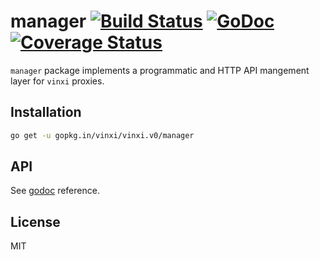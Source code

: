 # manager [![Build Status](https://travis-ci.org/vinxi/vinxi.png)](https://travis-ci.org/vinxi/vinxi) [![GoDoc](https://godoc.org/github.com/vinxi/vinxi?status.svg)](https://godoc.org/github.com/vinxi/manager) [![Coverage Status](https://coveralls.io/repos/github/vinxi/vinxi/badge.svg?branch=master)](https://coveralls.io/github/vinxi/vinxi?branch=master) 

`manager` package implements a programmatic and HTTP API mangement layer for `vinxi` proxies.

## Installation

```bash
go get -u gopkg.in/vinxi/vinxi.v0/manager
```

## API

See [godoc](https://godoc.org/github.com/vinxi/vinxi/manager) reference.

## License

MIT

